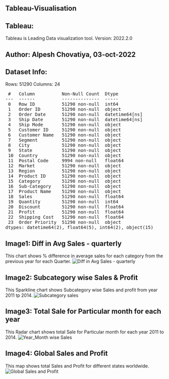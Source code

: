 ## Tableau-Visualisation
## Tableau:
Tableau is Leading Data visualization tool.
Version: 2022.2.0
## Author: Alpesh Chovatiya, 03-oct-2022
## Dataset Info:
Rows: 51290
Columns: 24 
<pre>
 #   Column          Non-Null Count  Dtype         
---  ------          --------------  -----         
 0   Row ID          51290 non-null  int64         
 1   Order ID        51290 non-null  object        
 2   Order Date      51290 non-null  datetime64[ns]
 3   Ship Date       51290 non-null  datetime64[ns]
 4   Ship Mode       51290 non-null  object        
 5   Customer ID     51290 non-null  object        
 6   Customer Name   51290 non-null  object        
 7   Segment         51290 non-null  object        
 8   City            51290 non-null  object        
 9   State           51290 non-null  object        
 10  Country         51290 non-null  object        
 11  Postal Code     9994 non-null   float64       
 12  Market          51290 non-null  object        
 13  Region          51290 non-null  object        
 14  Product ID      51290 non-null  object        
 15  Category        51290 non-null  object        
 16  Sub-Category    51290 non-null  object        
 17  Product Name    51290 non-null  object        
 18  Sales           51290 non-null  float64       
 19  Quantity        51290 non-null  int64         
 20  Discount        51290 non-null  float64       
 21  Profit          51290 non-null  float64       
 22  Shipping Cost   51290 non-null  float64       
 23  Order Priority  51290 non-null  object        
dtypes: datetime64(2), float64(5), int64(2), object(15)
</pre>

## Image1: Diff in Avg Sales - quarterly
This chart shows % difference in average sales for each category from the previous year for each Quarter.
![Diff in Avg Sales - quarterly](https://user-images.githubusercontent.com/114546267/193604744-c87663a5-92c7-49c6-86f3-92485453b247.png)

## Image2: Subcategory wise Sales & Profit
This Sparkline chart shows Subcategory wise Sales and profit from year 2011 tp 2014.
![Subcategory sales](https://user-images.githubusercontent.com/114546267/193742539-7186b284-1792-4c91-ba8f-80f523dea281.png)

## Image3: Total Sale for Particular month for each year
This Radar chart shows total Sale for Particular month for each year 2011 to 2014.
![Year_Month wise Sales](https://user-images.githubusercontent.com/114546267/193743300-bc216a1c-f029-458c-a965-863929d2acc7.png)

## Image4: Global Sales and Profit
This map shows total Sales and Profit for different states worldwide. 
![Global Sales and Profit](https://user-images.githubusercontent.com/114546267/193743961-0614b688-f09b-408b-8758-d069dcc86ffe.png)

